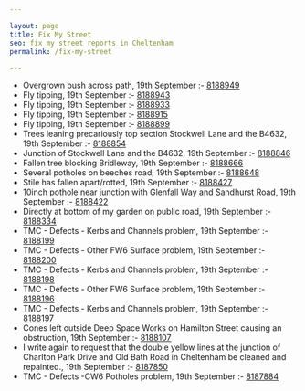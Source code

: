 ```yaml
---

layout: page
title: Fix My Street
seo: fix my street reports in Cheltenham
permalink: /fix-my-street

---
```


<!-- fix_marker starts -->

- Overgrown bush across path, 19th September :- [8188949](https://www.fixmystreet.com/report/8188949)
- Fly tipping, 19th September :- [8188943](https://www.fixmystreet.com/report/8188943)
- Fly tipping, 19th September :- [8188933](https://www.fixmystreet.com/report/8188933)
- Fly tipping, 19th September :- [8188915](https://www.fixmystreet.com/report/8188915)
- Fly tipping, 19th September :- [8188899](https://www.fixmystreet.com/report/8188899)
- Trees leaning precariously top section Stockwell Lane and the B4632, 19th September :- [8188854](https://www.fixmystreet.com/report/8188854)
- Junction of Stockwell Lane and the B4632, 19th September :- [8188846](https://www.fixmystreet.com/report/8188846)
- Fallen tree blocking Bridleway, 19th September :- [8188666](https://www.fixmystreet.com/report/8188666)
- Several potholes on beeches road, 19th September :- [8188648](https://www.fixmystreet.com/report/8188648)
- Stile has fallen apart/rotted, 19th September :- [8188427](https://www.fixmystreet.com/report/8188427)
- 10inch pothole near junction with Glenfall Way and Sandhurst Road, 19th September :- [8188422](https://www.fixmystreet.com/report/8188422)
- Directly at bottom of my garden on public road, 19th September :- [8188334](https://www.fixmystreet.com/report/8188334)
- TMC - Defects - Kerbs and Channels problem, 19th September :- [8188199](https://www.fixmystreet.com/report/8188199)
- TMC - Defects - Other FW6  Surface problem, 19th September :- [8188200](https://www.fixmystreet.com/report/8188200)
- TMC - Defects - Kerbs and Channels problem, 19th September :- [8188198](https://www.fixmystreet.com/report/8188198)
- TMC - Defects - Other FW6  Surface problem, 19th September :- [8188196](https://www.fixmystreet.com/report/8188196)
- TMC - Defects - Kerbs and Channels problem, 19th September :- [8188197](https://www.fixmystreet.com/report/8188197)
- Cones left outside Deep Space Works on Hamilton Street causing an obstruction, 19th September :- [8188107](https://www.fixmystreet.com/report/8188107)
- I write again to request that the double yellow lines at the junction of Charlton Park Drive and Old Bath Road in Cheltenham be cleaned and repainted., 19th September :- [8187850](https://www.fixmystreet.com/report/8187850)
- TMC - Defects -CW6 Potholes  problem, 19th September :- [8187884](https://www.fixmystreet.com/report/8187884)

<!-- fix_marker ends -->